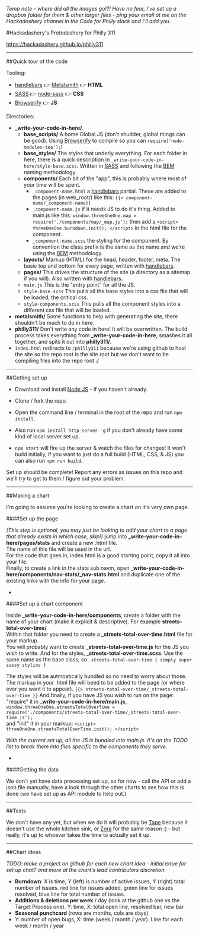 *Temp note - where did all the images go!?! Have no fear, I've set up a dropbox folder for them & other larger files - ping your email at me on the Hackadashery channel in the Code for Philly slack and I'll add you.*

#Hackadashery's Protodashery for Philly 311

https://hackadashery.github.io/philly311

---

##Quick tour of the code

Tooling:

 - [handlebars](http://handlebarsjs.com/) :point_right: [Metalsmith](http://www.metalsmith.io/) :point_right: **HTML**
 - [SASS](http://sass-lang.com/) :point_right: [node-sass](https://github.com/sass/node-sass) :point_right: **CSS**
 - [Browserify](http://browserify.org/) :point_right: **JS**

Directories:

 - **_write-your-code-in-here/**.  
    - **base_scripts/** A home Global JS (don't shudder, global things can be good). Using [Browserify](http://browserify.org/) to compile so you can `require('node-modules-too');`!
    - **base_styles/** The styles that underly everything. For each folder in here, there is a quick description in `_write-your-code-in-here/style-base.scss`. Written in [SASS](http://sass-lang.com/) and following the [BEM](https://css-tricks.com/bem-101/) naming methodology.
    - **components/** Each bit of the "app", this is probably where most of your time will be spent.
        - `_component-name.html` a [handlebars](http://handlebarsjs.com/) partial. These are added to the pages (in web_root/) like this: `{{> component-name/_component-name}}`
        - `_component-name.js` if it needs JS to do it's thing. Added to main.js like this: `window.threeOneOne.map = require('./components/map/_map.js');` then add a `<script> threeOneOne.burndown.init(); </script>` in the html file for the component.
        - `_component-name.scss` the styling for the component. By convention the class prefix is the same as the name and we're using the [BEM](https://css-tricks.com/bem-101/) methodology.
    - **layouts/** Markup (HTML) for the head, header, footer, meta. The basic top and bottom for every page, written with [handlebars](http://handlebarsjs.com/).
    - **pages/** This drives the structure of the site (a directory as a sitemap if you will). Also written with [handlebars](http://handlebarsjs.com/).
    - `main.js` This is the "entry point" for all the JS.
    - `style-base.scss` This pulls all the base styles into a css file that will be loaded, the critical css.
    - `style-components.scss` This pulls all the component styles into a different css file that will be loaded.
 - **metalsmith/** Some functions to help with generating the site, there shouldn't be much to do in here.
 - **philly311/** Don't write any code in here! It will be overwritten. The build process takes everything from **_write-your-code-in-here**, smashes it all together, and spits it out into **philly311/**.
 - `index.html` redirects to `/philly311` because we're using github to host the site so the repo root is the site root but we don't want to be compiling files into the repo root :/


---

##Getting set up

 - Download and install [Node JS](https://nodejs.org) - if you haven't already.
 - Clone / fork the repo.
 - Open the command line / terminal in the root of the repo and run `npm install`.
 - Also run `npm install http-server -g` if you don't already have some kind of local server set up.

 - `npm start` will fire up the server & watch the files for changes! It won't build initially, if you want to just do a full build (HTML, CSS, & JS) you can also run `npm run build`.

Set up should be complete! Report any errors as issues on this repo and we'll try to get to them / figure out your problem.

---

##Making a chart

I'm going to assume you're looking to create a chart on it's very own page.   


####Set up the page

*(This step is optional, you may just be looking to add your chart to a page that already exists in which case, skip!)*
jump into **_write-your-code-in-here/pages/stats** and create a new .html file.   
The name of this file will be used in the url.   
For the code that goes in, index.html is a good starting point, copy it all into your file.   
Finally, to create a link in the stats sub navm, open **_write-your-code-in-here/components/nav-stats/_nav-stats.html** and duplicate one of the existing links with the info for your page.

-

####Set up a chart component

Inside **_write-your-code-in-here/components**, create a folder with the name of your chart (make it explicit & descriptive). For example **streets-total-over-time/**   
Within that folder you need to create a **_streets-total-over-time.html** file for your markup.   
You will probably want to create **_streets-total-over-time.js** for the JS you wish to write. 
And for the styles, **_streets-total-over-time.scss**. Use the same name as the base class, so `.streets-total-over-time { simply super sassy stylins }`

The styles will be autmoatically bundled so no need to worry about those.   
The markup in your .html file will beed to be added to the page (or where ever you want it to appear). `{{> streets-total-over-time/_streets-total-over-time }}`
And finally, if you have JS you wish to run on the page:   
"require" it in **_write-your-code-in-here/main.js**, `window.threeOneOne.streetsTotalOverTime = require('./components/streets-total-over-time/_streets-total-over-time.js');`   
and "init" it in your markup: `<script> threeOneOne.streetsTotalOverTime.init(); </script>`

*With the current set up, all the JS is bundled into main.js. It's on the TODO list to break them into files specific to the components they serve.*

-

####Getting the data

We don't yet have data processing set up, so for now - call the API or add a json file manually, have a look through the other charts to see how this is done (we have set up as API module to help out.)

---

##Tests

We don't have any yet, but when we do it will probably be [Tape](https://github.com/substack/tape) because it doesn't use the whole kitchen sink, or [Zora](https://github.com/lorenzofox3/zora) for the same reason :) - but really, it's up to whoever takes the time to actually set it up.

---

##Chart ideas

*TODO: make a project on github for each new chart idea - initial issue for set up chat? and more at the chart's lead contributors discretion*

 - **Burndown**: X is time, Y (left) is number of active issues, Y (right) total number of issues. red line for issues added, green line for issues resolved, blue line for total number of issues.
 - **Additions & deletions per week** / day (look at the github one vs the Target Process one). Y: time, X: total open line, resolved bar, new bar
 - **Seasonal punchcard** (rows are months, cols are days)
 - Y: number of open bugs, X: time (week / month / year). Line for each week / month / year

